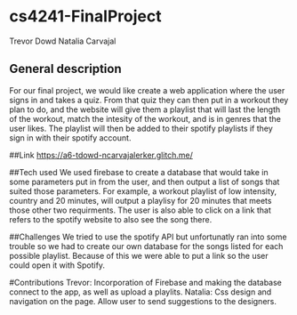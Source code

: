 # cs4241-FinalProject

Trevor Dowd
Natalia Carvajal 

## General description
 For our final project, we would like create a web application where the user signs in and takes a quiz. From that quiz they can then put in a workout they plan to do, and the website will give them a playlist that will last the length of the workout, match the intesity of the workout, and is in genres that the user likes. The playlist will then be added to their spotify playlists if they sign in with their spotify account.
 
 ##Link
 https://a6-tdowd-ncarvajalerker.glitch.me/
 
 ##Tech used
 We used firebase to create a database that would take in some parameters put in from the user, and then output a list of songs that suited those parameters. For example, a workout playlist of low intensity, country and 20 minutes, will output a playlisy for 20 minutes that meets those other two requirments. The user is also able to click on a link that refers to the spotify website to also see the song there.
 
 ##Challenges
 We tried to use the spotify API but unfortunatly ran into some trouble so we had to create our own database for the songs listed for each possible playlist. Because of this we were able to put a link so the user could open it with Spotify.


#Contributions
Trevor: Incorporation of Firebase and making the database connect to the app, as well as upload a playlits.
Natalia: Css design and navigation on the page. Allow user to send suggestions to the designers. 
